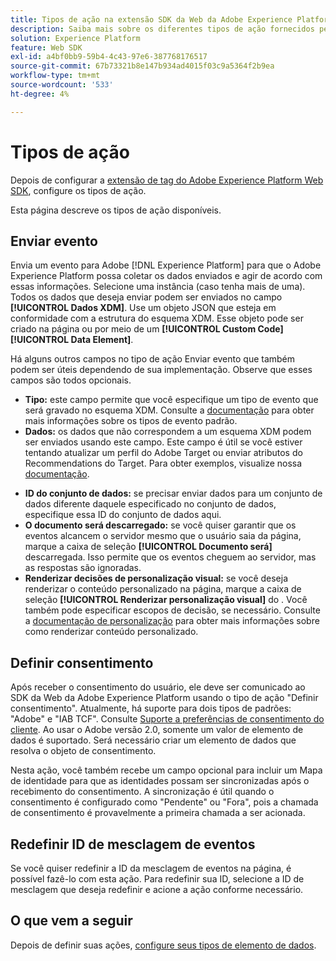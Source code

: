 ```yaml
---
title: Tipos de ação na extensão SDK da Web da Adobe Experience Platform
description: Saiba mais sobre os diferentes tipos de ação fornecidos pela extensão de tag Adobe Experience Platform Web SDK.
solution: Experience Platform
feature: Web SDK
exl-id: a4bf0bb9-59b4-4c43-97e6-387768176517
source-git-commit: 67b73321b8e147b934ad4015f03c9a5364f2b9ea
workflow-type: tm+mt
source-wordcount: '533'
ht-degree: 4%

---
```


# Tipos de ação

Depois de configurar a [extensão de tag do Adobe Experience Platform Web SDK](web-sdk-extension-configuration.md), configure os tipos de ação.

Esta página descreve os tipos de ação disponíveis.


## Enviar evento

Envia um evento para Adobe [!DNL Experience Platform] para que o Adobe Experience Platform possa coletar os dados enviados e agir de acordo com essas informações. Selecione uma instância (caso tenha mais de uma). Todos os dados que deseja enviar podem ser enviados no campo **[!UICONTROL Dados XDM]**. Use um objeto JSON que esteja em conformidade com a estrutura do esquema XDM. Esse objeto pode ser criado na página ou por meio de um **[!UICONTROL Custom Code]** **[!UICONTROL Data Element]**.

Há alguns outros campos no tipo de ação Enviar evento que também podem ser úteis dependendo de sua implementação. Observe que esses campos são todos opcionais.

- **Tipo:** este campo permite que você especifique um tipo de evento que será gravado no esquema XDM. Consulte a [documentação](https://experienceleague.adobe.com/docs/experience-platform/edge/fundamentals/tracking-events.html?lang=en#using-the-sendbeacon-api) para obter mais informações sobre os tipos de evento padrão.
- **Dados:** os dados que não correspondem a um esquema XDM podem ser enviados usando este campo. Este campo é útil se você estiver tentando atualizar um perfil do Adobe Target ou enviar atributos do Recommendations do Target. Para obter exemplos, visualize nossa [documentação](https://experienceleague.adobe.com/docs/experience-platform/edge/fundamentals/tracking-events.html?lang=en).
<!--- **Merge ID:** If you would like to specify a merge ID for your event, you can do so in this field. Please note that the solutions downstream are not able to merge your event data at this time. -->
- **ID do conjunto de dados:**  se precisar enviar dados para um conjunto de dados diferente daquele especificado no conjunto de dados, especifique essa ID do conjunto de dados aqui.
- **O documento será descarregado:** se você quiser garantir que os eventos alcancem o servidor mesmo que o usuário saia da página, marque a caixa de seleção  **[!UICONTROL Documento será]** descarregada. Isso permite que os eventos cheguem ao servidor, mas as respostas são ignoradas.
- **Renderizar decisões de personalização visual:** se você deseja renderizar o conteúdo personalizado na página, marque a caixa de seleção  **[!UICONTROL Renderizar personalização visual]** do . Você também pode especificar escopos de decisão, se necessário. Consulte a [documentação de personalização](https://experienceleague.adobe.com/docs/experience-platform/edge/personalization/rendering-personalization-content.html?lang=en#automatically-rendering-content) para obter mais informações sobre como renderizar conteúdo personalizado.

## Definir consentimento

Após receber o consentimento do usuário, ele deve ser comunicado ao SDK da Web da Adobe Experience Platform usando o tipo de ação &quot;Definir consentimento&quot;. Atualmente, há suporte para dois tipos de padrões: &quot;Adobe&quot; e &quot;IAB TCF&quot;. Consulte [Suporte a preferências de consentimento do cliente](../consent/supporting-consent.md). Ao usar o Adobe versão 2.0, somente um valor de elemento de dados é suportado. Será necessário criar um elemento de dados que resolva o objeto de consentimento.

Nesta ação, você também recebe um campo opcional para incluir um Mapa de identidade para que as identidades possam ser sincronizadas após o recebimento do consentimento. A sincronização é útil quando o consentimento é configurado como &quot;Pendente&quot; ou &quot;Fora&quot;, pois a chamada de consentimento é provavelmente a primeira chamada a ser acionada.

## Redefinir ID de mesclagem de eventos

Se você quiser redefinir a ID da mesclagem de eventos na página, é possível fazê-lo com esta ação. Para redefinir sua ID, selecione a ID de mesclagem que deseja redefinir e acione a ação conforme necessário.

## O que vem a seguir

Depois de definir suas ações, [configure seus tipos de elemento de dados](data-element-types.md).
